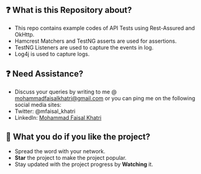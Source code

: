 ## :question: What is this Repository about?

- This repo contains example codes of API Tests using Rest-Assured and OkHttp.
- Hamcrest Matchers and TestNG asserts are used for assertions.
- TestNG Listeners are used to capture the events in log.
- Log4j is used to capture logs.

## :question: Need Assistance?

- Discuss your queries by writing to me @ [mohammadfaisalkhatri@gmail.com][mail] or you can ping me on the following social media sites:
- Twitter: @mfaisal_khatri 
- LinkedIn: [Mohammad Faisal Khatri][linkedin]


## :star2: What you do if you like the project?

- Spread the word with your network.
- **Star** the project to make the project popular.
- Stay updated with the project progress by **Watching** it.


[mail]: mohammadfaisalkhatri@gmail.com
[linkedin]: https://www.linkedin.com/in/faisalkhatri/